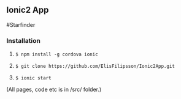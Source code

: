 ## Ionic2 App

#Starfinder


### Installation

01. 
    ``` $ npm install -g cordova ionic ```
    
02.
    ``` $ git clone https://github.com/ElisFilipsson/Ionic2App.git ```

03.
    ``` $ ionic start ```


(All pages, code etc is in /src/ folder.)
